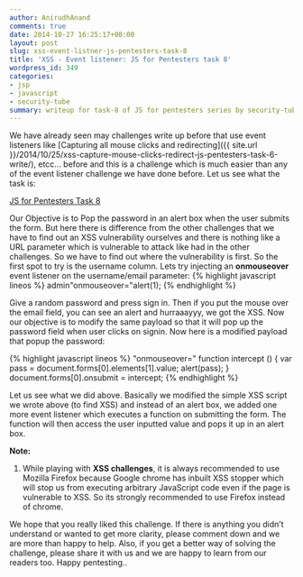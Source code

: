 ```yaml
---
author: AnirudhAnand
comments: true
date: 2014-10-27 16:25:17+00:00
layout: post
slug: xss-event-listner-js-pentesters-task-8
title: 'XSS - Event listener: JS for Pentesters task 8'
wordpress_id: 349
categories:
- jsp
- javascript
- security-tube
summary: writeup for task-8 of JS for pentesters series by security-tube - XSS event handlers
---
```


We have already seen may challenges write up before that use event listeners like [Capturing all mouse clicks and redirecting]({{ site.url }}/2014/10/25/xss-capture-mouse-clicks-redirect-js-pentesters-task-6-write/), etcc... before and this is a challenge which is much easier than any of the event listener challenge we have done before. Let us see what the task is:

[JS for Pentesters Task 8](http://pentesteracademylab.appspot.com/lab/webapp/jfp/8)

Our Objective is to Pop the password in an alert box when the user submits the form. But here there is difference from the other challenges that we have to find out an XSS vulnerability ourselves and there is nothing like a URL parameter which is vulnerable to attack like had in the other challenges. So we have to find out where the vulnerability is first. So the first spot to try is the username column. Lets try injecting an **onmouseover** event listener on the username/email parameter:
{% highlight javascript lineos %}
    admin"onmouseover="alert(1);
{% endhighlight %}

Give a random password and press sign in. Then if you put the mouse over the email field, you can see an alert and hurraaayyy, we got the XSS. Now our objective is to modify the same payload so that it will pop up the password field when user clicks on signin. Now here is a modified payload that popup the password:

{% highlight javascript lineos %}
    "onmouseover="
    function intercept () {
    var pass = document.forms[0].elements[1].value;
    alert(pass);
    }
    document.forms[0].onsubmit = intercept;
{% endhighlight %}


Let us see what we did above. Basically we modified the simple XSS script we wrote above (to find XSS) and instead of an alert box, we added one more event listener which executes a function on submitting the form. The function will then access the user inputted value and pops it up in an alert box.

**Note:**

1) While playing with **XSS challenges**, it is always recommended to use Mozilla Firefox because Google chrome has inbuilt XSS stopper which will stop us from executing arbitrary JavaScript code even if the page is vulnerable to XSS. So its strongly recommended to use Firefox instead of chrome.

We hope that you really liked this challenge. If there is anything you didn’t understand or wanted to get more clarity, please comment down and we are more than happy to help. Also, if you get a better way of solving the challenge, please share it with us and we are happy to learn from our readers too. Happy pentesting..
